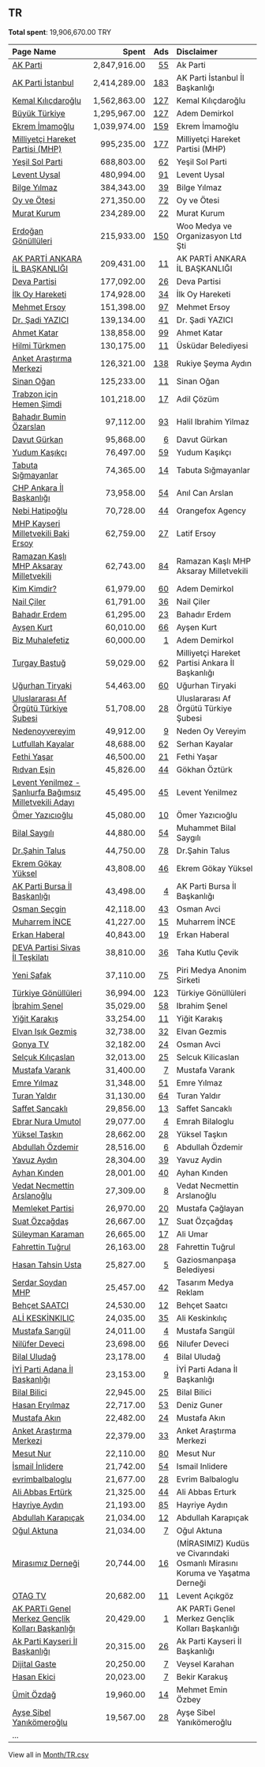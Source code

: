 ## TR
**Total spent**: 19,906,670.00 TRY

|Page Name|Spent|Ads|Disclaimer|
|:---|---:|---:|:---|
|[AK Parti](https://www.facebook.com/141870402543282)|2,847,916.00|[55](https://www.facebook.com/ads/library/?active_status=all&ad_type=political_and_issue_ads&country=TR&view_all_page_id=141870402543282&search_type=page&media_type=all)|Ak Parti|
|[AK Parti İstanbul](https://www.facebook.com/111436922211991)|2,414,289.00|[183](https://www.facebook.com/ads/library/?active_status=all&ad_type=political_and_issue_ads&country=TR&view_all_page_id=111436922211991&search_type=page&media_type=all)|AK Parti İstanbul İl Başkanlığı|
|[Kemal Kılıçdaroğlu](https://www.facebook.com/76599755300)|1,562,863.00|[127](https://www.facebook.com/ads/library/?active_status=all&ad_type=political_and_issue_ads&country=TR&view_all_page_id=76599755300&search_type=page&media_type=all)|Kemal Kılıçdaroğlu|
|[Büyük Türkiye](https://www.facebook.com/877839188967827)|1,295,967.00|[127](https://www.facebook.com/ads/library/?active_status=all&ad_type=political_and_issue_ads&country=TR&view_all_page_id=877839188967827&search_type=page&media_type=all)|Adem Demirkol|
|[Ekrem İmamoğlu](https://www.facebook.com/144295649058307)|1,039,974.00|[159](https://www.facebook.com/ads/library/?active_status=all&ad_type=political_and_issue_ads&country=TR&view_all_page_id=144295649058307&search_type=page&media_type=all)|Ekrem İmamoğlu|
|[Milliyetçi Hareket Partisi (MHP)](https://www.facebook.com/158829607558395)|995,235.00|[177](https://www.facebook.com/ads/library/?active_status=all&ad_type=political_and_issue_ads&country=TR&view_all_page_id=158829607558395&search_type=page&media_type=all)|Milliyetçi Hareket Partisi (MHP)|
|[Yeşil Sol Parti](https://www.facebook.com/176338225842984)|688,803.00|[62](https://www.facebook.com/ads/library/?active_status=all&ad_type=political_and_issue_ads&country=TR&view_all_page_id=176338225842984&search_type=page&media_type=all)|Yeşil Sol Parti|
|[Levent Uysal](https://www.facebook.com/462963834529864)|480,994.00|[91](https://www.facebook.com/ads/library/?active_status=all&ad_type=political_and_issue_ads&country=TR&view_all_page_id=462963834529864&search_type=page&media_type=all)|Levent Uysal|
|[Bilge Yılmaz](https://www.facebook.com/107621395263001)|384,343.00|[39](https://www.facebook.com/ads/library/?active_status=all&ad_type=political_and_issue_ads&country=TR&view_all_page_id=107621395263001&search_type=page&media_type=all)|Bilge Yılmaz|
|[Oy ve Ötesi](https://www.facebook.com/510344522371733)|271,350.00|[72](https://www.facebook.com/ads/library/?active_status=all&ad_type=political_and_issue_ads&country=TR&view_all_page_id=510344522371733&search_type=page&media_type=all)|Oy ve Ötesi|
|[Murat Kurum](https://www.facebook.com/1160506840785202)|234,289.00|[22](https://www.facebook.com/ads/library/?active_status=all&ad_type=political_and_issue_ads&country=TR&view_all_page_id=1160506840785202&search_type=page&media_type=all)|Murat Kurum|
|[Erdoğan Gönüllüleri](https://www.facebook.com/497191817041688)|215,933.00|[150](https://www.facebook.com/ads/library/?active_status=all&ad_type=political_and_issue_ads&country=TR&view_all_page_id=497191817041688&search_type=page&media_type=all)|Woo Medya ve Organizasyon Ltd Şti|
|[AK PARTİ ANKARA İL BAŞKANLIĞI](https://www.facebook.com/373938392217)|209,431.00|[11](https://www.facebook.com/ads/library/?active_status=all&ad_type=political_and_issue_ads&country=TR&view_all_page_id=373938392217&search_type=page&media_type=all)|AK PARTİ ANKARA İL BAŞKANLIĞI|
|[Deva Partisi](https://www.facebook.com/102095934751904)|177,092.00|[26](https://www.facebook.com/ads/library/?active_status=all&ad_type=political_and_issue_ads&country=TR&view_all_page_id=102095934751904&search_type=page&media_type=all)|Deva Partisi|
|[İlk Oy Hareketi](https://www.facebook.com/1607304669378571)|174,928.00|[34](https://www.facebook.com/ads/library/?active_status=all&ad_type=political_and_issue_ads&country=TR&view_all_page_id=1607304669378571&search_type=page&media_type=all)|İlk Oy Hareketi|
|[Mehmet Ersoy](https://www.facebook.com/417251848779475)|151,398.00|[97](https://www.facebook.com/ads/library/?active_status=all&ad_type=political_and_issue_ads&country=TR&view_all_page_id=417251848779475&search_type=page&media_type=all)|Mehmet Ersoy|
|[Dr. Şadi YAZICI](https://www.facebook.com/180404128680446)|139,134.00|[41](https://www.facebook.com/ads/library/?active_status=all&ad_type=political_and_issue_ads&country=TR&view_all_page_id=180404128680446&search_type=page&media_type=all)|Dr. Şadi YAZICI|
|[Ahmet Katar](https://www.facebook.com/804210899660885)|138,858.00|[99](https://www.facebook.com/ads/library/?active_status=all&ad_type=political_and_issue_ads&country=TR&view_all_page_id=804210899660885&search_type=page&media_type=all)|Ahmet Katar|
|[Hilmi Türkmen](https://www.facebook.com/562429187164086)|130,175.00|[11](https://www.facebook.com/ads/library/?active_status=all&ad_type=political_and_issue_ads&country=TR&view_all_page_id=562429187164086&search_type=page&media_type=all)|Üsküdar Belediyesi|
|[Anket Araştırma Merkezi](https://www.facebook.com/1930475813747433)|126,321.00|[138](https://www.facebook.com/ads/library/?active_status=all&ad_type=political_and_issue_ads&country=TR&view_all_page_id=1930475813747433&search_type=page&media_type=all)|Rukiye Şeyma Aydın|
|[Sinan Oğan](https://www.facebook.com/294889615437)|125,233.00|[11](https://www.facebook.com/ads/library/?active_status=all&ad_type=political_and_issue_ads&country=TR&view_all_page_id=294889615437&search_type=page&media_type=all)|Sinan Oğan|
|[Trabzon için Hemen Şimdi](https://www.facebook.com/100474483029551)|101,218.00|[17](https://www.facebook.com/ads/library/?active_status=all&ad_type=political_and_issue_ads&country=TR&view_all_page_id=100474483029551&search_type=page&media_type=all)|Adil Çözüm|
|[Bahadır Bumin Özarslan](https://www.facebook.com/115213624871864)|97,112.00|[93](https://www.facebook.com/ads/library/?active_status=all&ad_type=political_and_issue_ads&country=TR&view_all_page_id=115213624871864&search_type=page&media_type=all)|Halil Ibrahim Yilmaz|
|[Davut Gürkan](https://www.facebook.com/338192240782851)|95,868.00|[6](https://www.facebook.com/ads/library/?active_status=all&ad_type=political_and_issue_ads&country=TR&view_all_page_id=338192240782851&search_type=page&media_type=all)|Davut Gürkan|
|[Yudum Kaşıkçı](https://www.facebook.com/106257739113036)|76,497.00|[59](https://www.facebook.com/ads/library/?active_status=all&ad_type=political_and_issue_ads&country=TR&view_all_page_id=106257739113036&search_type=page&media_type=all)|Yudum Kaşıkçı|
|[Tabuta Sığmayanlar](https://www.facebook.com/101726388406507)|74,365.00|[14](https://www.facebook.com/ads/library/?active_status=all&ad_type=political_and_issue_ads&country=TR&view_all_page_id=101726388406507&search_type=page&media_type=all)|Tabuta Sığmayanlar|
|[CHP Ankara İl Başkanlığı](https://www.facebook.com/255216477892758)|73,958.00|[54](https://www.facebook.com/ads/library/?active_status=all&ad_type=political_and_issue_ads&country=TR&view_all_page_id=255216477892758&search_type=page&media_type=all)|Anıl Can Arslan|
|[Nebi Hatipoğlu](https://www.facebook.com/118519987873082)|70,728.00|[44](https://www.facebook.com/ads/library/?active_status=all&ad_type=political_and_issue_ads&country=TR&view_all_page_id=118519987873082&search_type=page&media_type=all)|Orangefox Agency|
|[MHP Kayseri Milletvekili Baki Ersoy](https://www.facebook.com/1414815935509791)|62,759.00|[27](https://www.facebook.com/ads/library/?active_status=all&ad_type=political_and_issue_ads&country=TR&view_all_page_id=1414815935509791&search_type=page&media_type=all)|Latif Ersoy|
|[Ramazan Kaşlı  MHP Aksaray Milletvekili](https://www.facebook.com/1998130653848755)|62,743.00|[84](https://www.facebook.com/ads/library/?active_status=all&ad_type=political_and_issue_ads&country=TR&view_all_page_id=1998130653848755&search_type=page&media_type=all)|Ramazan Kaşlı  MHP Aksaray Milletvekili|
|[Kim Kimdir?](https://www.facebook.com/787833781580301)|61,979.00|[60](https://www.facebook.com/ads/library/?active_status=all&ad_type=political_and_issue_ads&country=TR&view_all_page_id=787833781580301&search_type=page&media_type=all)|Adem Demirkol|
|[Nail Çiler](https://www.facebook.com/326363220894548)|61,791.00|[36](https://www.facebook.com/ads/library/?active_status=all&ad_type=political_and_issue_ads&country=TR&view_all_page_id=326363220894548&search_type=page&media_type=all)|Nail Çiler|
|[Bahadır Erdem](https://www.facebook.com/108107585034488)|61,295.00|[23](https://www.facebook.com/ads/library/?active_status=all&ad_type=political_and_issue_ads&country=TR&view_all_page_id=108107585034488&search_type=page&media_type=all)|Bahadır Erdem|
|[Ayşen Kurt](https://www.facebook.com/851556338241562)|60,010.00|[66](https://www.facebook.com/ads/library/?active_status=all&ad_type=political_and_issue_ads&country=TR&view_all_page_id=851556338241562&search_type=page&media_type=all)|Ayşen Kurt|
|[Biz Muhalefetiz](https://www.facebook.com/659591417849852)|60,000.00|[1](https://www.facebook.com/ads/library/?active_status=all&ad_type=political_and_issue_ads&country=TR&view_all_page_id=659591417849852&search_type=page&media_type=all)|Adem Demirkol|
|[Turgay Baştuğ](https://www.facebook.com/500796300357232)|59,029.00|[62](https://www.facebook.com/ads/library/?active_status=all&ad_type=political_and_issue_ads&country=TR&view_all_page_id=500796300357232&search_type=page&media_type=all)|Milliyetçi Hareket Partisi Ankara İl Başkanlığı|
|[Uğurhan Tiryaki](https://www.facebook.com/528071707564813)|54,463.00|[60](https://www.facebook.com/ads/library/?active_status=all&ad_type=political_and_issue_ads&country=TR&view_all_page_id=528071707564813&search_type=page&media_type=all)|Uğurhan Tiryaki|
|[Uluslararası Af Örgütü Türkiye Şubesi](https://www.facebook.com/111162852275902)|51,708.00|[28](https://www.facebook.com/ads/library/?active_status=all&ad_type=political_and_issue_ads&country=TR&view_all_page_id=111162852275902&search_type=page&media_type=all)|Uluslararası Af Örgütü Türkiye Şubesi|
|[Nedenoyvereyim](https://www.facebook.com/114242991638875)|49,912.00|[9](https://www.facebook.com/ads/library/?active_status=all&ad_type=political_and_issue_ads&country=TR&view_all_page_id=114242991638875&search_type=page&media_type=all)|Neden Oy Vereyim|
|[Lutfullah Kayalar](https://www.facebook.com/378633122196492)|48,688.00|[62](https://www.facebook.com/ads/library/?active_status=all&ad_type=political_and_issue_ads&country=TR&view_all_page_id=378633122196492&search_type=page&media_type=all)|Serhan Kayalar|
|[Fethi Yaşar](https://www.facebook.com/621229804571861)|46,500.00|[21](https://www.facebook.com/ads/library/?active_status=all&ad_type=political_and_issue_ads&country=TR&view_all_page_id=621229804571861&search_type=page&media_type=all)|Fethi Yaşar|
|[Rıdvan Eşin](https://www.facebook.com/1807684336017268)|45,826.00|[44](https://www.facebook.com/ads/library/?active_status=all&ad_type=political_and_issue_ads&country=TR&view_all_page_id=1807684336017268&search_type=page&media_type=all)|Gökhan Öztürk|
|[Levent Yenilmez - Şanlıurfa Bağımsız Milletvekili Adayı](https://www.facebook.com/105372312520215)|45,495.00|[45](https://www.facebook.com/ads/library/?active_status=all&ad_type=political_and_issue_ads&country=TR&view_all_page_id=105372312520215&search_type=page&media_type=all)|Levent Yenilmez|
|[Ömer Yazıcıoğlu](https://www.facebook.com/102911415086731)|45,080.00|[10](https://www.facebook.com/ads/library/?active_status=all&ad_type=political_and_issue_ads&country=TR&view_all_page_id=102911415086731&search_type=page&media_type=all)|Ömer Yazıcıoğlu|
|[Bilal Saygılı](https://www.facebook.com/115775001476010)|44,880.00|[54](https://www.facebook.com/ads/library/?active_status=all&ad_type=political_and_issue_ads&country=TR&view_all_page_id=115775001476010&search_type=page&media_type=all)|Muhammet Bilal Saygılı|
|[Dr.Şahin Talus](https://www.facebook.com/2055232158049015)|44,750.00|[78](https://www.facebook.com/ads/library/?active_status=all&ad_type=political_and_issue_ads&country=TR&view_all_page_id=2055232158049015&search_type=page&media_type=all)|Dr.Şahin Talus|
|[Ekrem Gökay Yüksel](https://www.facebook.com/111743906915630)|43,808.00|[46](https://www.facebook.com/ads/library/?active_status=all&ad_type=political_and_issue_ads&country=TR&view_all_page_id=111743906915630&search_type=page&media_type=all)|Ekrem Gökay Yüksel|
|[AK Parti Bursa İl Başkanlığı](https://www.facebook.com/136130166537386)|43,498.00|[4](https://www.facebook.com/ads/library/?active_status=all&ad_type=political_and_issue_ads&country=TR&view_all_page_id=136130166537386&search_type=page&media_type=all)|AK Parti Bursa İl Başkanlığı|
|[Osman Seçgin](https://www.facebook.com/122089247452746)|42,118.00|[43](https://www.facebook.com/ads/library/?active_status=all&ad_type=political_and_issue_ads&country=TR&view_all_page_id=122089247452746&search_type=page&media_type=all)|Osman Avci|
|[Muharrem İNCE](https://www.facebook.com/274475286702)|41,227.00|[15](https://www.facebook.com/ads/library/?active_status=all&ad_type=political_and_issue_ads&country=TR&view_all_page_id=274475286702&search_type=page&media_type=all)|Muharrem İNCE|
|[Erkan Haberal](https://www.facebook.com/772187612859346)|40,843.00|[19](https://www.facebook.com/ads/library/?active_status=all&ad_type=political_and_issue_ads&country=TR&view_all_page_id=772187612859346&search_type=page&media_type=all)|Erkan Haberal|
|[DEVA Partisi Sivas İl Teşkilatı](https://www.facebook.com/113823067080077)|38,810.00|[36](https://www.facebook.com/ads/library/?active_status=all&ad_type=political_and_issue_ads&country=TR&view_all_page_id=113823067080077&search_type=page&media_type=all)|Taha Kutlu Çevik|
|[Yeni Şafak](https://www.facebook.com/191453580768)|37,110.00|[75](https://www.facebook.com/ads/library/?active_status=all&ad_type=political_and_issue_ads&country=TR&view_all_page_id=191453580768&search_type=page&media_type=all)|Piri Medya Anonim Sirketi|
|[Türkiye Gönüllüleri](https://www.facebook.com/102841632670929)|36,994.00|[123](https://www.facebook.com/ads/library/?active_status=all&ad_type=political_and_issue_ads&country=TR&view_all_page_id=102841632670929&search_type=page&media_type=all)|Türkiye Gönüllüleri|
|[İbrahim Şenel](https://www.facebook.com/101316846258251)|35,029.00|[58](https://www.facebook.com/ads/library/?active_status=all&ad_type=political_and_issue_ads&country=TR&view_all_page_id=101316846258251&search_type=page&media_type=all)|Ibrahim Şenel|
|[Yiğit Karakış](https://www.facebook.com/2349136915368127)|33,254.00|[11](https://www.facebook.com/ads/library/?active_status=all&ad_type=political_and_issue_ads&country=TR&view_all_page_id=2349136915368127&search_type=page&media_type=all)|Yiğit Karakış|
|[Elvan Işık Gezmiş](https://www.facebook.com/106914705713682)|32,738.00|[32](https://www.facebook.com/ads/library/?active_status=all&ad_type=political_and_issue_ads&country=TR&view_all_page_id=106914705713682&search_type=page&media_type=all)|Elvan Gezmis|
|[Gonya TV](https://www.facebook.com/105377837597506)|32,182.00|[24](https://www.facebook.com/ads/library/?active_status=all&ad_type=political_and_issue_ads&country=TR&view_all_page_id=105377837597506&search_type=page&media_type=all)|Osman Avci|
|[Selçuk Kılıçaslan](https://www.facebook.com/103728271055286)|32,013.00|[25](https://www.facebook.com/ads/library/?active_status=all&ad_type=political_and_issue_ads&country=TR&view_all_page_id=103728271055286&search_type=page&media_type=all)|Selcuk Kilicaslan|
|[Mustafa Varank](https://www.facebook.com/286724078913557)|31,400.00|[7](https://www.facebook.com/ads/library/?active_status=all&ad_type=political_and_issue_ads&country=TR&view_all_page_id=286724078913557&search_type=page&media_type=all)|Mustafa Varank|
|[Emre Yılmaz](https://www.facebook.com/1652655528320877)|31,348.00|[51](https://www.facebook.com/ads/library/?active_status=all&ad_type=political_and_issue_ads&country=TR&view_all_page_id=1652655528320877&search_type=page&media_type=all)|Emre Yılmaz|
|[Turan Yaldır](https://www.facebook.com/319726958236378)|31,130.00|[64](https://www.facebook.com/ads/library/?active_status=all&ad_type=political_and_issue_ads&country=TR&view_all_page_id=319726958236378&search_type=page&media_type=all)|Turan Yaldır|
|[Saffet Sancaklı](https://www.facebook.com/209175722605698)|29,856.00|[13](https://www.facebook.com/ads/library/?active_status=all&ad_type=political_and_issue_ads&country=TR&view_all_page_id=209175722605698&search_type=page&media_type=all)|Saffet Sancaklı|
|[Ebrar Nura Umutol](https://www.facebook.com/104555602151780)|29,077.00|[4](https://www.facebook.com/ads/library/?active_status=all&ad_type=political_and_issue_ads&country=TR&view_all_page_id=104555602151780&search_type=page&media_type=all)|Emrah Bilaloglu|
|[Yüksel Taşkın](https://www.facebook.com/109557384233443)|28,662.00|[28](https://www.facebook.com/ads/library/?active_status=all&ad_type=political_and_issue_ads&country=TR&view_all_page_id=109557384233443&search_type=page&media_type=all)|Yüksel Taşkın|
|[Abdullah Özdemir](https://www.facebook.com/101495115896210)|28,516.00|[6](https://www.facebook.com/ads/library/?active_status=all&ad_type=political_and_issue_ads&country=TR&view_all_page_id=101495115896210&search_type=page&media_type=all)|Abdullah Özdemir|
|[Yavuz Aydın](https://www.facebook.com/674523449330207)|28,304.00|[39](https://www.facebook.com/ads/library/?active_status=all&ad_type=political_and_issue_ads&country=TR&view_all_page_id=674523449330207&search_type=page&media_type=all)|Yavuz Aydin|
|[Ayhan Kınden](https://www.facebook.com/1002521723283648)|28,001.00|[40](https://www.facebook.com/ads/library/?active_status=all&ad_type=political_and_issue_ads&country=TR&view_all_page_id=1002521723283648&search_type=page&media_type=all)|Ayhan Kınden|
|[Vedat Necmettin Arslanoğlu](https://www.facebook.com/110222395380504)|27,309.00|[8](https://www.facebook.com/ads/library/?active_status=all&ad_type=political_and_issue_ads&country=TR&view_all_page_id=110222395380504&search_type=page&media_type=all)|Vedat Necmettin Arslanoğlu|
|[Memleket Partisi](https://www.facebook.com/105051945092974)|26,970.00|[20](https://www.facebook.com/ads/library/?active_status=all&ad_type=political_and_issue_ads&country=TR&view_all_page_id=105051945092974&search_type=page&media_type=all)|Mustafa Çağlayan|
|[Suat Özçağdaş](https://www.facebook.com/805926876122264)|26,667.00|[17](https://www.facebook.com/ads/library/?active_status=all&ad_type=political_and_issue_ads&country=TR&view_all_page_id=805926876122264&search_type=page&media_type=all)|Suat Özçağdaş|
|[Süleyman Karaman](https://www.facebook.com/425757864244456)|26,665.00|[17](https://www.facebook.com/ads/library/?active_status=all&ad_type=political_and_issue_ads&country=TR&view_all_page_id=425757864244456&search_type=page&media_type=all)|Ali Umar|
|[Fahrettin Tuğrul](https://www.facebook.com/117838861275362)|26,163.00|[28](https://www.facebook.com/ads/library/?active_status=all&ad_type=political_and_issue_ads&country=TR&view_all_page_id=117838861275362&search_type=page&media_type=all)|Fahrettin Tuğrul|
|[Hasan Tahsin Usta](https://www.facebook.com/362110253924146)|25,827.00|[5](https://www.facebook.com/ads/library/?active_status=all&ad_type=political_and_issue_ads&country=TR&view_all_page_id=362110253924146&search_type=page&media_type=all)|Gaziosmanpaşa Belediyesi|
|[Serdar Soydan MHP](https://www.facebook.com/273568980163535)|25,457.00|[42](https://www.facebook.com/ads/library/?active_status=all&ad_type=political_and_issue_ads&country=TR&view_all_page_id=273568980163535&search_type=page&media_type=all)|Tasarım Medya Reklam|
|[Behçet SAATCI](https://www.facebook.com/206541136053869)|24,530.00|[12](https://www.facebook.com/ads/library/?active_status=all&ad_type=political_and_issue_ads&country=TR&view_all_page_id=206541136053869&search_type=page&media_type=all)|Behçet Saatcı|
|[ALİ KESKİNKILIÇ](https://www.facebook.com/196374208371)|24,035.00|[35](https://www.facebook.com/ads/library/?active_status=all&ad_type=political_and_issue_ads&country=TR&view_all_page_id=196374208371&search_type=page&media_type=all)|Ali Keskinkılıç|
|[Mustafa Sarıgül](https://www.facebook.com/172312959454958)|24,011.00|[4](https://www.facebook.com/ads/library/?active_status=all&ad_type=political_and_issue_ads&country=TR&view_all_page_id=172312959454958&search_type=page&media_type=all)|Mustafa Sarıgül|
|[Nilüfer Deveci](https://www.facebook.com/498108350567415)|23,698.00|[66](https://www.facebook.com/ads/library/?active_status=all&ad_type=political_and_issue_ads&country=TR&view_all_page_id=498108350567415&search_type=page&media_type=all)|Nilufer Deveci|
|[Bilal Uludağ](https://www.facebook.com/1581936098727585)|23,178.00|[4](https://www.facebook.com/ads/library/?active_status=all&ad_type=political_and_issue_ads&country=TR&view_all_page_id=1581936098727585&search_type=page&media_type=all)|Bilal Uludağ|
|[İYİ Parti Adana İl Başkanlığı](https://www.facebook.com/1768709703437324)|23,153.00|[9](https://www.facebook.com/ads/library/?active_status=all&ad_type=political_and_issue_ads&country=TR&view_all_page_id=1768709703437324&search_type=page&media_type=all)|İYİ Parti Adana İl Başkanlığı|
|[Bilal Bilici](https://www.facebook.com/104606505943488)|22,945.00|[25](https://www.facebook.com/ads/library/?active_status=all&ad_type=political_and_issue_ads&country=TR&view_all_page_id=104606505943488&search_type=page&media_type=all)|Bilal Bilici|
|[Hasan Eryılmaz](https://www.facebook.com/723113807768777)|22,717.00|[53](https://www.facebook.com/ads/library/?active_status=all&ad_type=political_and_issue_ads&country=TR&view_all_page_id=723113807768777&search_type=page&media_type=all)|Deniz Guner|
|[Mustafa Akın](https://www.facebook.com/101519926236417)|22,482.00|[24](https://www.facebook.com/ads/library/?active_status=all&ad_type=political_and_issue_ads&country=TR&view_all_page_id=101519926236417&search_type=page&media_type=all)|Mustafa Akın|
|[Anket Araştırma Merkezi](https://www.facebook.com/1930475813747433)|22,379.00|[33](https://www.facebook.com/ads/library/?active_status=all&ad_type=political_and_issue_ads&country=TR&view_all_page_id=1930475813747433&search_type=page&media_type=all)|Anket Araştırma Merkezi|
|[Mesut Nur](https://www.facebook.com/105915341216004)|22,110.00|[80](https://www.facebook.com/ads/library/?active_status=all&ad_type=political_and_issue_ads&country=TR&view_all_page_id=105915341216004&search_type=page&media_type=all)|Mesut Nur|
|[İsmail İnlidere](https://www.facebook.com/109407151806354)|21,742.00|[54](https://www.facebook.com/ads/library/?active_status=all&ad_type=political_and_issue_ads&country=TR&view_all_page_id=109407151806354&search_type=page&media_type=all)|Ismail Inlidere|
|[evrimbalbaloglu](https://www.facebook.com/122362084136699)|21,677.00|[28](https://www.facebook.com/ads/library/?active_status=all&ad_type=political_and_issue_ads&country=TR&view_all_page_id=122362084136699&search_type=page&media_type=all)|Evrim Balbaloglu|
|[Ali Abbas Ertürk](https://www.facebook.com/625595944453722)|21,325.00|[44](https://www.facebook.com/ads/library/?active_status=all&ad_type=political_and_issue_ads&country=TR&view_all_page_id=625595944453722&search_type=page&media_type=all)|Ali Abbas Erturk|
|[Hayriye Aydın](https://www.facebook.com/119873261054063)|21,193.00|[85](https://www.facebook.com/ads/library/?active_status=all&ad_type=political_and_issue_ads&country=TR&view_all_page_id=119873261054063&search_type=page&media_type=all)|Hayriye Aydın|
|[Abdullah Karapıçak](https://www.facebook.com/2037050303009041)|21,034.00|[12](https://www.facebook.com/ads/library/?active_status=all&ad_type=political_and_issue_ads&country=TR&view_all_page_id=2037050303009041&search_type=page&media_type=all)|Abdullah Karapıçak|
|[Oğul Aktuna](https://www.facebook.com/426339260809702)|21,034.00|[7](https://www.facebook.com/ads/library/?active_status=all&ad_type=political_and_issue_ads&country=TR&view_all_page_id=426339260809702&search_type=page&media_type=all)|Oğul Aktuna|
|[Mirasımız Derneği](https://www.facebook.com/146234755411446)|20,744.00|[16](https://www.facebook.com/ads/library/?active_status=all&ad_type=political_and_issue_ads&country=TR&view_all_page_id=146234755411446&search_type=page&media_type=all)|(MİRASIMIZ) Kudüs ve Civarındaki Osmanlı Mirasını Koruma ve Yaşatma Derneği|
|[OTAG TV](https://www.facebook.com/191902777500324)|20,682.00|[11](https://www.facebook.com/ads/library/?active_status=all&ad_type=political_and_issue_ads&country=TR&view_all_page_id=191902777500324&search_type=page&media_type=all)|Levent Açıkgöz|
|[AK PARTi Genel Merkez Gençlik Kolları Başkanlığı](https://www.facebook.com/217712041637127)|20,429.00|[1](https://www.facebook.com/ads/library/?active_status=all&ad_type=political_and_issue_ads&country=TR&view_all_page_id=217712041637127&search_type=page&media_type=all)|AK PARTi Genel Merkez Gençlik Kolları Başkanlığı|
|[Ak Parti Kayseri İl Başkanlığı](https://www.facebook.com/1444447882504938)|20,315.00|[26](https://www.facebook.com/ads/library/?active_status=all&ad_type=political_and_issue_ads&country=TR&view_all_page_id=1444447882504938&search_type=page&media_type=all)|Ak Parti Kayseri İl Başkanlığı|
|[Dijital Gaste](https://www.facebook.com/106187277979172)|20,250.00|[7](https://www.facebook.com/ads/library/?active_status=all&ad_type=political_and_issue_ads&country=TR&view_all_page_id=106187277979172&search_type=page&media_type=all)|Veysel Karahan|
|[Hasan Ekici](https://www.facebook.com/107487660764415)|20,023.00|[7](https://www.facebook.com/ads/library/?active_status=all&ad_type=political_and_issue_ads&country=TR&view_all_page_id=107487660764415&search_type=page&media_type=all)|Bekir Karakuş|
|[Ümit Özdağ](https://www.facebook.com/215158578510066)|19,960.00|[14](https://www.facebook.com/ads/library/?active_status=all&ad_type=political_and_issue_ads&country=TR&view_all_page_id=215158578510066&search_type=page&media_type=all)|Mehmet Emin Özbey|
|[Ayşe Sibel Yanıkömeroğlu](https://www.facebook.com/153092148868180)|19,567.00|[28](https://www.facebook.com/ads/library/?active_status=all&ad_type=political_and_issue_ads&country=TR&view_all_page_id=153092148868180&search_type=page&media_type=all)|Ayşe Sibel Yanıkömeroğlu|
|...||||

View all in [Month/TR.csv](../../MetaData/Month/TR.csv)
